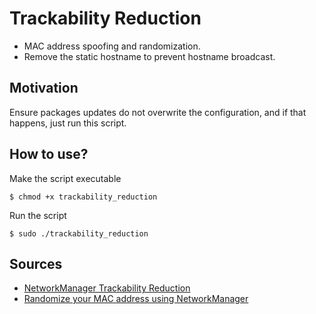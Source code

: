 # Trackability Reduction

- MAC address spoofing and randomization.
- Remove the static hostname to prevent hostname broadcast.

## Motivation

Ensure packages updates do not overwrite the configuration, and if that happens, just run this script.

## How to use?

Make the script executable
```
$ chmod +x trackability_reduction
```
Run the script
```
$ sudo ./trackability_reduction
```

## Sources

- [NetworkManager Trackability Reduction](https://privsec.dev/posts/linux/networkmanager-trackability-reduction/)
- [Randomize your MAC address using NetworkManager](https://fedoramagazine.org/randomize-mac-address-nm/)

